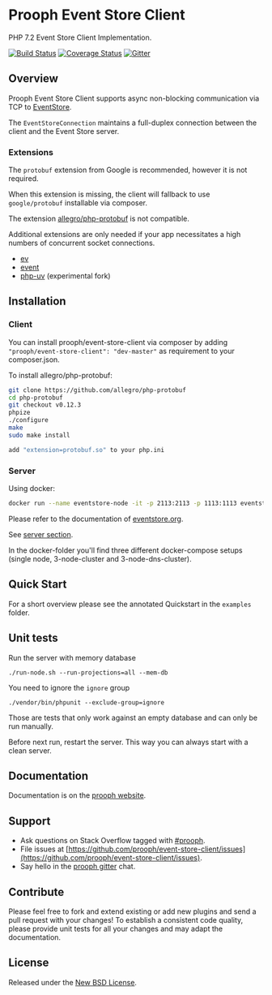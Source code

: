 # Prooph Event Store Client

PHP 7.2 Event Store Client Implementation.

[![Build Status](https://travis-ci.org/prooph/event-store-client.svg?branch=master)](https://travis-ci.org/prooph/event-store-client)
[![Coverage Status](https://coveralls.io/repos/github/prooph/event-store-client/badge.svg?branch=master)](https://coveralls.io/github/prooph/event-store-client?branch=master)
[![Gitter](https://badges.gitter.im/Join%20Chat.svg)](https://gitter.im/prooph/improoph)

## Overview

Prooph Event Store Client supports async non-blocking communication via TCP to [EventStore](https://eventstore.org/).

The `EventStoreConnection` maintains a full-duplex connection between the client and the Event Store server.

### Extensions

The `protobuf` extension from Google is recommended, however it is not required.

When this extension is missing, the client will fallback to use `google/protobuf` installable via composer.

The extension [allegro/php-protobuf](https://github.com/allegro/php-protobuf/) is not compatible.

Additional extensions are only needed if your app necessitates a high numbers of concurrent socket connections.

- [ev](https://pecl.php.net/package/ev)
- [event](https://pecl.php.net/package/event)
- [php-uv](https://github.com/bwoebi/php-uv) (experimental fork)

## Installation

### Client

You can install prooph/event-store-client via composer by adding `"prooph/event-store-client": "dev-master"` as requirement to your composer.json.

To install allegro/php-protobuf:

```bash
git clone https://github.com/allegro/php-protobuf
cd php-protobuf
git checkout v0.12.3
phpize
./configure
make
sudo make install

add "extension=protobuf.so" to your php.ini
```

### Server

Using docker:

```bash
docker run --name eventstore-node -it -p 2113:2113 -p 1113:1113 eventstore/eventstore
```

Please refer to the documentation of [eventstore.org](https://eventstore.org).

See [server section](https://eventstore.org/docs/server/index.html).

In the docker-folder you'll find three different docker-compose setups (single node, 3-node-cluster and 3-node-dns-cluster).

## Quick Start

For a short overview please see the annotated Quickstart in the `examples` folder.

## Unit tests

Run the server with memory database

```console
./run-node.sh --run-projections=all --mem-db
```

You need to ignore the `ignore` group

```console
./vendor/bin/phpunit --exclude-group=ignore
```

Those are tests that only work against an empty database and can only be run manually.

Before next run, restart the server. This way you can always start with a clean server.

## Documentation

Documentation is on the [prooph website](http://docs.getprooph.org/).

## Support

- Ask questions on Stack Overflow tagged with [#prooph](https://stackoverflow.com/questions/tagged/prooph).
- File issues at [https://github.com/prooph/event-store-client/issues](https://github.com/prooph/event-store-client/issues).
- Say hello in the [prooph gitter](https://gitter.im/prooph/improoph) chat.

## Contribute

Please feel free to fork and extend existing or add new plugins and send a pull request with your changes!
To establish a consistent code quality, please provide unit tests for all your changes and may adapt the documentation.

## License

Released under the [New BSD License](LICENSE).
